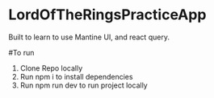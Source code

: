 # LordOfTheRingsPracticeApp

Built to learn to use Mantine UI, and react query. 

#To run 
1. Clone Repo locally 
2. Run npm i to install dependencies 
3. Run npm run dev to run project locally
